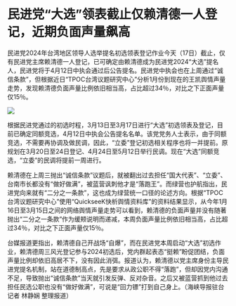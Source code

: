 # 民进党“大选”领表截止仅赖清德一人登记，近期负面声量飙高

民进党2024年台湾地区领导人选举提名初选领表登记作业今天（17日）截止，仅有民进党主席赖清德一人登记，已可确定由赖清德成为民进党2024“大选”提名人，民进党将于4月12日中执会通过后公告提名。民进党中执会也在上周通过“诚信条款”，但根据近日“TPOC台湾议题研究中心”分析1月份到现在的王凯舆情声量走势，发现赖清德负面声量比例依旧相当高，占比超过34％，对比之下正面声量仅15％。

![](https://inews.gtimg.com/om_bt/OjLsOatGsaGaHtm4fOpFL1kVDNFllm-5bws9VWrpPk55sAA/1000)

根据民进党通过的初选时程，3月13日至3月17日进行“大选”初选领表及登记，目前已确定同额竞选，4月12日中执会公告提名名单。该党党务人士表示，由于同额竞选，不需要再协调及做民调，因此，“立委”登记初选相关程序也将一并提前。原规划在3月20日至24日登记、4月24日至5月12日举行民调。现在“大选”同额竞选，“立委”的民调将提前一周进行。

赖清德在上周三抛出“诚信条款”议题后，就被翻出过去担任“国大代表”、“立委”、台南市长都没有“做好做满”，被蓝营讽刺他才是“落跑王”。而绿营也护航指出，民进党向来就有“二分之一条款”，这也成为绿营统一口径的论述方向。根据“TPOC台湾议题研究中心”使用“QuickseeK快析舆情资料库”的资料结果显示，从今年1月16日至3月15日之间的网络舆情声量走势可以看到，赖清德的负面声量并没有随著抛出“二分之一条款”作为缓颊说明而递减，本周负面声量比例依旧相当高，占比超过34％，对比之下正面声量仅15％。

台媒报道更指出，赖清德自己开战场“自爆”，而在民进党本周启动“大选”初选作业，赖清德周三风光登记参与2024初选后，党内群起表态“挺赖”盼促团结，负面声量比例却依旧高居不下，没有因此消弭。报道认为，赖清德以党主席身份主导民进党提名机制，站在道德制高点，先是要求从政公职不得“落跑”，但却因党内沟通不足，导致抛出“诚信条款”当天就引发反弹、反对杂音。之后又被蓝营抓到他过去担任民选公职也没有“做好做满”，可说是“回力镖”打到自己身上。（海峡导报驻台记者
林静娴 整理报道）

